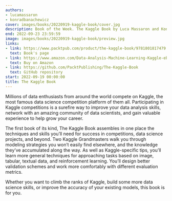 ```yaml
---
authors:
- lucamassaron
- konradbanachewicz
cover: images/books/20220919-kaggle-book/cover.jpg
description: Book of the Week. The Kaggle Book by Luca Massaron and Konrad Banachewicz
end: 2022-09-23 23:59:59
image: images/books/20220919-kaggle-book/preview.jpg
links:
- link: https://www.packtpub.com/product/the-kaggle-book/9781801817479
  text: Book's page
- link: https://www.amazon.com/Data-Analysis-Machine-Learning-Kaggle-ebook/dp/B09F3STL34
  text: Buy on Amazon
- link: https://github.com/PacktPublishing/The-Kaggle-Book
  text: GitHub repository
start: 2022-09-19 00:00:00
title: The Kaggle Book
---
```


Millions of data enthusiasts from around the world compete on Kaggle, the most famous data science competition platform of them all. Participating in Kaggle competitions is a surefire way to improve your data analysis skills, network with an amazing community of data scientists, and gain valuable experience to help grow your career.

The first book of its kind, The Kaggle Book assembles in one place the techniques and skills you’ll need for success in competitions, data science projects, and beyond. Two Kaggle Grandmasters walk you through modeling strategies you won’t easily find elsewhere, and the knowledge they’ve accumulated along the way. As well as Kaggle-specific tips, you’ll learn more general techniques for approaching tasks based on image, tabular, textual data, and reinforcement learning. You’ll design better validation schemes and work more comfortably with different evaluation metrics.

Whether you want to climb the ranks of Kaggle, build some more data science skills, or improve the accuracy of your existing models, this book is for you.